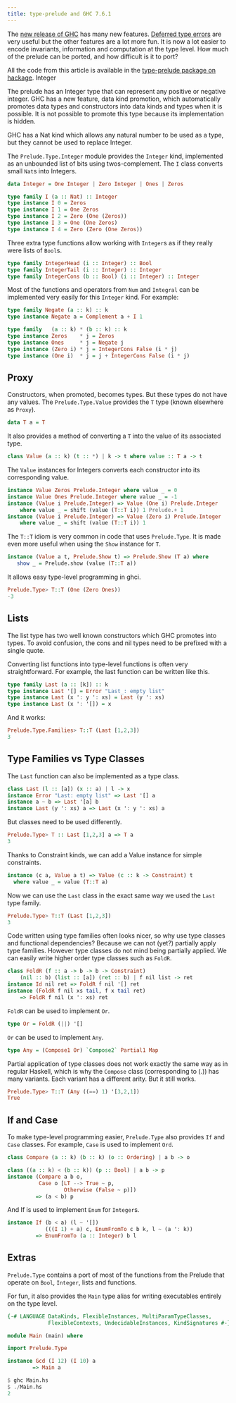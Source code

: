 ```yaml
---
title: type-prelude and GHC 7.6.1
---
```


The [new release of
GHC](http://www.haskell.org/ghc/docs/7.6.1/html/users_guide/release-7-6-1.html)
has many new features. [Deferred type
errors](https://plus.google.com/102696032232347740796/posts/bEiZmixWJgB)
are very useful but the other features are a lot more fun. It is now a
lot easier to encode invariants, information and computation at the
type level. How much of the prelude can be ported, and how difficult
is it to port?

All the code from this article is available in the [type-prelude
package on hackage](http://hackage.haskell.org/package/type-prelude).
Integer

The prelude has an Integer type that can represent any positive or
negative integer. GHC has a new feature, data kind promotion, which
automatically promotes data types and constructors into data kinds and
types when it is possible. It is not possible to promote this type
because its implementation is hidden.

GHC has a Nat kind which allows any natural number to be used as a
type, but they cannot be used to replace Integer.

The `Prelude.Type.Integer` module provides the `Integer` kind, implemented
as an unbounded list of bits using twos-complement. The `I` class
converts small `Nat`s into Integers.

``` haskell
data Integer = One Integer | Zero Integer | Ones | Zeros

type family I (a :: Nat) :: Integer
type instance I 0 = Zeros
type instance I 1 = One Zeros
type instance I 2 = Zero (One (Zeros))
type instance I 3 = One (One Zeros)
type instance I 4 = Zero (Zero (One Zeros))
```

Three extra type functions allow working with `Integer`s as if they really were lists of `Bool`s.

```haskell
type family IntegerHead (i :: Integer) :: Bool
type family IntegerTail (i :: Integer) :: Integer
type family IntegerCons (b :: Bool) (i :: Integer) :: Integer
```

Most of the functions and operators from `Num` and `Integral` can be
implemented very easily for this `Integer` kind. For example:

```haskell
type family Negate (a :: k) :: k
type instance Negate a = Complement a + I 1

type family   (a :: k) * (b :: k) :: k
type instance Zeros    * j = Zeros
type instance Ones     * j = Negate j
type instance (Zero i) * j = IntegerCons False (i * j)
type instance (One i)  * j = j + IntegerCons False (i * j)
```

## Proxy

Constructors, when promoted, becomes types. But these types do not
have any values. The `Prelude.Type.Value` provides the `T` type (known
elsewhere as `Proxy`).

```haskell
data T a = T
```

It also provides a method of converting a `T` into the value of its associated type.

```haskell
class Value (a :: k) (t :: *) | k -> t where value :: T a -> t
```

The `Value` instances for Integers converts each constructor into its corresponding value.

```haskell
instance Value Zeros Prelude.Integer where value _ = 0
instance Value Ones Prelude.Integer where value _ = -1
instance (Value i Prelude.Integer) => Value (One i) Prelude.Integer
    where value _ = shift (value (T::T i)) 1 Prelude.+ 1
instance (Value i Prelude.Integer) => Value (Zero i) Prelude.Integer
    where value _ = shift (value (T::T i)) 1
```

The `T::T` idiom is very common in code that uses `Prelude.Type`. It is made even more useful when using the `Show` instance for `T`.

```haskell
instance (Value a t, Prelude.Show t) => Prelude.Show (T a) where
   show _ = Prelude.show (value (T::T a))
```

It allows easy type-level programming in ghci.

```haskell
Prelude.Type> T::T (One (Zero Ones))
-3
```

## Lists

The list type has two well known constructors which GHC promotes into
types. To avoid confusion, the cons and nil types need to be prefixed
with a single quote.

Converting list functions into type-level functions is often very
straightforward. For example, the last function can be written like
this.

```haskell
type family Last (a :: [k]) :: k
type instance Last '[] = Error "Last_: empty list"
type instance Last (x ': y ': xs) = Last (y ': xs)
type instance Last (x ': '[]) = x
```

And it works:

```haskell
Prelude.Type.Families> T::T (Last [1,2,3])
3
```

## Type Families vs Type Classes

The `Last` function can also be implemented as a type class.

``` haskell
class Last (l :: [a]) (x :: a) | l -> x
instance Error "Last: empty list" => Last '[] a
instance a ~ b => Last '[a] b
instance Last (y ': xs) a => Last (x ': y ': xs) a
```

But classes need to be used differently.

```haskell
Prelude.Type> T :: Last [1,2,3] a => T a
3
```

Thanks to Constraint kinds, we can add a Value instance for simple constraints.

```haskell
instance (c a, Value a t) => Value (c :: k -> Constraint) t
  where value _ = value (T::T a)
```

Now we can use the `Last` class in the exact same way we used the `Last` type family.

```haskell
Prelude.Type> T::T (Last [1,2,3])
3
```

Code written using type families often looks nicer, so why use type
classes and functional dependencies? Because we can not (yet?)
partially apply type families. However type classes do not mind being
partially applied. We can easily write higher order type classes such
as `FoldR`.

```haskell
class FoldR (f :: a -> b -> b -> Constraint)
    (nil :: b) (list :: [a]) (ret :: b) | f nil list -> ret
instance Id nil ret => FoldR f nil '[] ret
instance (FoldR f nil xs tail, f x tail ret)
    => FoldR f nil (x ': xs) ret
```

`FoldR` can be used to implement `Or`.

```haskell
type Or = FoldR (||) '[]
```

`Or` can be used to implement `Any`.

```haskell
type Any = (Compose1 Or) `Compose2` Partial1 Map
```

Partial application of type classes does not work exactly the same way
as in regular Haskell, which is why the `Compose` class (corresponding
to (.)) has many variants. Each variant has a different arity. But it
still works.

```haskell
Prelude.Type> T::T (Any ((==) 1) '[3,2,1])
True
```

## If and Case

To make type-level programming easier, `Prelude.Type` also provides `If`
and `Case` classes. For example, `Case` is used to implement `Ord`.

```haskell
class Compare (a :: k) (b :: k) (o :: Ordering) | a b -> o

class ((a :: k) < (b :: k)) (p :: Bool) | a b -> p
instance (Compare a b o,
          Case o [LT --> True ~ p,
                  Otherwise (False ~ p)])
         => (a < b) p
```

And If is used to implement `Enum` for `Integer`s.

```haskell
instance If (b < a) (l ~ '[])
            (((I 1) + a) c, EnumFromTo c b k, l ~ (a ': k))
         => EnumFromTo (a :: Integer) b l
```

## Extras

`Prelude.Type` contains a port of most of the functions from the
Prelude that operate on `Bool`, `Integer`, lists and functions.

For fun, it also provides the `Main` type alias for writing executables entirely on the type level.

```haskell
{-# LANGUAGE DataKinds, FlexibleInstances, MultiParamTypeClasses,
             FlexibleContexts, UndecidableInstances, KindSignatures #-}

module Main (main) where

import Prelude.Type

instance Gcd (I 12) (I 10) a
        => Main a

$ ghc Main.hs
$ ./Main.hs
2
```